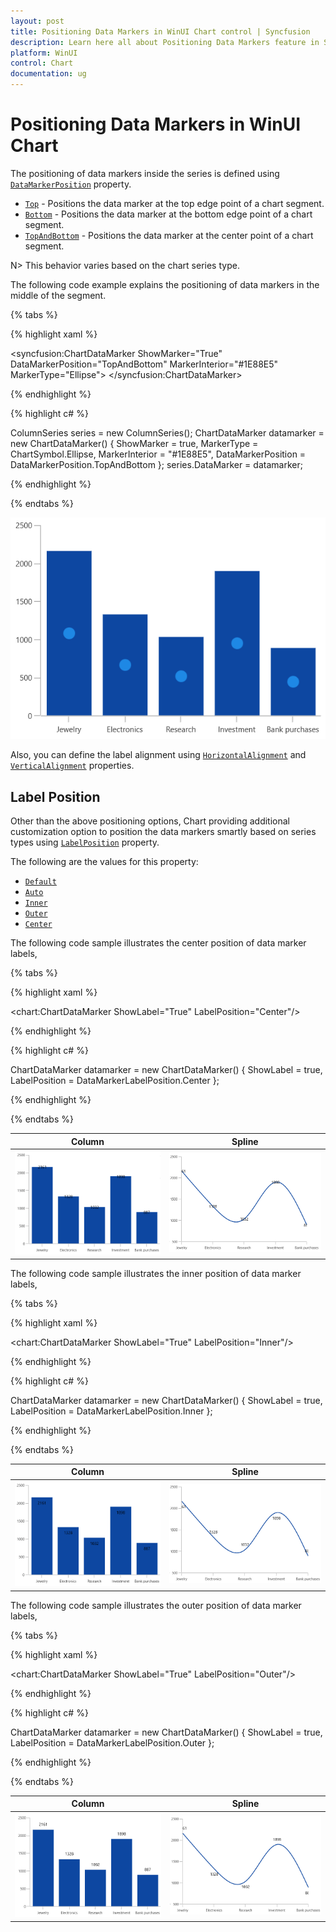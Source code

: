 ```yaml
---
layout: post
title: Positioning Data Markers in WinUI Chart control | Syncfusion
description: Learn here all about Positioning Data Markers feature in Syncfusion WinUI Chart control and more details.
platform: WinUI
control: Chart
documentation: ug
---
```


# Positioning Data Markers in WinUI Chart

The positioning of data markers inside the series is defined using [`DataMarkerPosition`](https://help.syncfusion.com/cr/WinUI/Syncfusion.UI.Xaml.Charts.ChartDataMarkerBase.html#Syncfusion_UI_Xaml_Charts_ChartDataMarkerBase_DataMarkerPosition) property. 

* [`Top`](https://help.syncfusion.com/cr/WinUI/Syncfusion.UI.Xaml.Charts.DataMarkerPosition.html) - Positions the data marker at the top edge point of a chart segment.
* [`Bottom`](https://help.syncfusion.com/cr/WinUI/Syncfusion.UI.Xaml.Charts.DataMarkerPosition.html) - Positions the data marker at the bottom edge point of a chart segment.
* [`TopAndBottom`](https://help.syncfusion.com/cr/WinUI/Syncfusion.UI.Xaml.Charts.DataMarkerPosition.html) - Positions the data marker at the center point of a chart segment.

N> This behavior varies based on the chart series type.

The following code example explains the positioning of data markers in the middle of the segment.

{% tabs %}

{% highlight xaml %}

<syncfusion:ChartDataMarker ShowMarker="True" DataMarkerPosition="TopAndBottom" MarkerInterior="#1E88E5" MarkerType="Ellipse">
</syncfusion:ChartDataMarker>

{% endhighlight %}

{% highlight c# %}

ColumnSeries series = new ColumnSeries();
ChartDataMarker datamarker = new ChartDataMarker()
{
    ShowMarker = true,
    MarkerType = ChartSymbol.Ellipse,
    MarkerInterior = "#1E88E5",
    DataMarkerPosition = DataMarkerPosition.TopAndBottom
};
series.DataMarker = datamarker;

{% endhighlight %}

{% endtabs %}

![TopAndBottom DataMarker](DataMarkers_images/datamarkerposition_topbottom.png)

Also, you can define the label alignment using  [`HorizontalAlignment`](https://help.syncfusion.com/cr/WinUI/Syncfusion.UI.Xaml.Charts.ChartDataMarkerBase.html#Syncfusion_UI_Xaml_Charts_ChartDataMarkerBase_HorizontalAlignment) and [`VerticalAlignment`](https://help.syncfusion.com/cr/WinUI/Syncfusion.UI.Xaml.Charts.ChartDataMarkerBase.html#Syncfusion_UI_Xaml_Charts_ChartDataMarkerBase_VerticalAlignment) properties.


## Label Position

Other than the above positioning options, Chart providing additional customization option to position the data markers smartly based on series types using [`LabelPosition`](https://help.syncfusion.com/cr/WinUI/Syncfusion.UI.Xaml.Charts.ChartDataMarkerBase.html#Syncfusion_UI_Xaml_Charts_ChartDataMarkerBase_LabelPosition) property.

The following are the values for this property: 

* [`Default`](https://help.syncfusion.com/cr/WinUI/Syncfusion.UI.Xaml.Charts.DataMarkerLabelPosition.html#Syncfusion_UI_Xaml_Charts_DataMarkerLabelPosition_Default)
* [`Auto`](https://help.syncfusion.com/cr/WinUI/Syncfusion.UI.Xaml.Charts.DataMarkerLabelPosition.html#Syncfusion_UI_Xaml_Charts_DataMarkerLabelPosition_Auto)
* [`Inner`](https://help.syncfusion.com/cr/WinUI/Syncfusion.UI.Xaml.Charts.DataMarkerLabelPosition.html#Syncfusion_UI_Xaml_Charts_DataMarkerLabelPosition_Inner)
* [`Outer`](https://help.syncfusion.com/cr/WinUI/Syncfusion.UI.Xaml.Charts.DataMarkerLabelPosition.html#Syncfusion_UI_Xaml_Charts_DataMarkerLabelPosition_Outer)
* [`Center`](https://help.syncfusion.com/cr/WinUI/Syncfusion.UI.Xaml.Charts.DataMarkerLabelPosition.html#Syncfusion_UI_Xaml_Charts_DataMarkerLabelPosition_Center)

The following code sample illustrates the center position of data marker labels,

{% tabs %}

{% highlight xaml %}

<chart:ChartDataMarker ShowLabel="True" LabelPosition="Center"/>

{% endhighlight %}

{% highlight c# %}

ChartDataMarker datamarker = new ChartDataMarker()
{
    ShowLabel = true,
    LabelPosition = DataMarkerLabelPosition.Center
};      

{% endhighlight %}

{% endtabs %}

| Column | Spline |
|--|--|
|![center Column](DataMarkers_images/labelposition_center_column.png)|![center Series](DataMarkers_images/labelposition_center_spline.png)|

The following code sample illustrates the inner position of data marker labels,

{% tabs %}

{% highlight xaml %}

<chart:ChartDataMarker ShowLabel="True" LabelPosition="Inner"/>

{% endhighlight %}

{% highlight c# %}

ChartDataMarker datamarker = new ChartDataMarker()
{
    ShowLabel = true,
    LabelPosition = DataMarkerLabelPosition.Inner
};      

{% endhighlight %}

{% endtabs %}

| Column | Spline |
|--|--|
|![Inner Column](DataMarkers_images/labelposition_inner_column.png)|![Inner Series](DataMarkers_images/labelposition_inner_spline.png)|


The following code sample illustrates the outer position of data marker labels,

{% tabs %}

{% highlight xaml %}

<chart:ChartDataMarker ShowLabel="True" LabelPosition="Outer"/>

{% endhighlight %}

{% highlight c# %}

ChartDataMarker datamarker = new ChartDataMarker()
{
    ShowLabel = true,
    LabelPosition = DataMarkerLabelPosition.Outer
};      

{% endhighlight %}

{% endtabs %}

| Column | Spline |
|--|--|
|![Outer Column](DataMarkers_images/labelposition_outer_column.png)|![Outer Series](DataMarkers_images/labelposition_outer_spline.png)|
